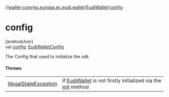 //[wallet-core](../../../index.md)/[eu.europa.ec.eudi.wallet](../index.md)/[EudiWallet](index.md)/[config](config.md)

# config

[androidJvm]\
val [config](config.md): [EudiWalletConfig](../-eudi-wallet-config/index.md)

The Config that used to initialize the sdk

#### Throws

| | |
|---|---|
| [IllegalStateException](https://kotlinlang.org/api/latest/jvm/stdlib/kotlin/-illegal-state-exception/index.html) | if [EudiWallet](index.md) is not firstly initialized via the [init](init.md) method |
